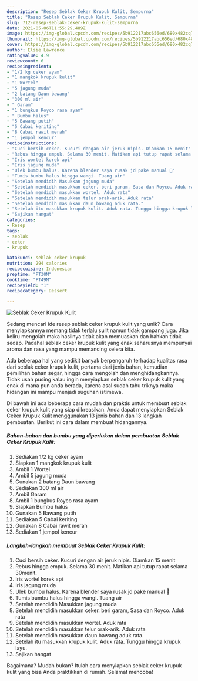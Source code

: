 ```yaml
---
description: "Resep Seblak Ceker Krupuk Kulit, Sempurna"
title: "Resep Seblak Ceker Krupuk Kulit, Sempurna"
slug: 712-resep-seblak-ceker-krupuk-kulit-sempurna
date: 2021-05-06T11:55:29.489Z
image: https://img-global.cpcdn.com/recipes/5b912217abc656ed/680x482cq70/seblak-ceker-krupuk-kulit-foto-resep-utama.jpg
thumbnail: https://img-global.cpcdn.com/recipes/5b912217abc656ed/680x482cq70/seblak-ceker-krupuk-kulit-foto-resep-utama.jpg
cover: https://img-global.cpcdn.com/recipes/5b912217abc656ed/680x482cq70/seblak-ceker-krupuk-kulit-foto-resep-utama.jpg
author: Elsie Lawrence
ratingvalue: 4.9
reviewcount: 6
recipeingredient:
- "1/2 kg ceker ayam"
- "1 mangkok krupuk kulit"
- "1 Wortel"
- "5 jagung muda"
- "2 batang Daun bawang"
- "300 ml air"
- " Garam"
- "1 bungkus Royco rasa ayam"
- " Bumbu halus"
- "5 Bawang putih"
- "5 Cabai keriting"
- "8 Cabai rawit merah"
- "1 jempol kencur"
recipeinstructions:
- "Cuci bersih ceker. Kucuri dengan air jeruk nipis. Diamkan 15 menit"
- "Rebus hingga empuk. Selama 30 menit. Matikan api tutup rapat selama 30menit."
- "Iris wortel korek api"
- "Iris jagung muda"
- "Ulek bumbu halus. Karena blender saya rusak jd pake manual 🤭"
- "Tumis bumbu halus hingga wangi. Tuang air"
- "Setelah mendidih Masukkan jagung muda"
- "Setelah mendidih masukkan ceker. beri garam, Sasa dan Royco. Aduk rata"
- "Setelah mendidih masukkan wortel. Aduk rata"
- "Setelah mendidih masukkan telur orak-arik. Aduk rata"
- "Setelah mendidih masukkan daun bawang aduk rata."
- "Setelah itu masukkan krupuk kulit. Aduk rata. Tunggu hingga krupuk layu."
- "Sajikan hangat"
categories:
- Resep
tags:
- seblak
- ceker
- krupuk

katakunci: seblak ceker krupuk 
nutrition: 294 calories
recipecuisine: Indonesian
preptime: "PT30M"
cooktime: "PT49M"
recipeyield: "1"
recipecategory: Dessert

---
```



![Seblak Ceker Krupuk Kulit](https://img-global.cpcdn.com/recipes/5b912217abc656ed/680x482cq70/seblak-ceker-krupuk-kulit-foto-resep-utama.jpg)

Sedang mencari ide resep seblak ceker krupuk kulit yang unik? Cara menyiapkannya memang tidak terlalu sulit namun tidak gampang juga. Jika keliru mengolah maka hasilnya tidak akan memuaskan dan bahkan tidak sedap. Padahal seblak ceker krupuk kulit yang enak seharusnya mempunyai aroma dan rasa yang mampu memancing selera kita.

Ada beberapa hal yang sedikit banyak berpengaruh terhadap kualitas rasa dari seblak ceker krupuk kulit, pertama dari jenis bahan, kemudian pemilihan bahan segar, hingga cara mengolah dan menghidangkannya. Tidak usah pusing kalau ingin menyiapkan seblak ceker krupuk kulit yang enak di mana pun anda berada, karena asal sudah tahu triknya maka hidangan ini mampu menjadi suguhan istimewa.




Di bawah ini ada beberapa cara mudah dan praktis untuk membuat seblak ceker krupuk kulit yang siap dikreasikan. Anda dapat menyiapkan Seblak Ceker Krupuk Kulit menggunakan 13 jenis bahan dan 13 langkah pembuatan. Berikut ini cara dalam membuat hidangannya.

<!--inarticleads1-->

##### Bahan-bahan dan bumbu yang diperlukan dalam pembuatan Seblak Ceker Krupuk Kulit:

1. Sediakan 1/2 kg ceker ayam
1. Siapkan 1 mangkok krupuk kulit
1. Ambil 1 Wortel
1. Ambil 5 jagung muda
1. Gunakan 2 batang Daun bawang
1. Sediakan 300 ml air
1. Ambil  Garam
1. Ambil 1 bungkus Royco rasa ayam
1. Siapkan  Bumbu halus
1. Gunakan 5 Bawang putih
1. Sediakan 5 Cabai keriting
1. Gunakan 8 Cabai rawit merah
1. Sediakan 1 jempol kencur




<!--inarticleads2-->

##### Langkah-langkah membuat Seblak Ceker Krupuk Kulit:

1. Cuci bersih ceker. Kucuri dengan air jeruk nipis. Diamkan 15 menit
1. Rebus hingga empuk. Selama 30 menit. Matikan api tutup rapat selama 30menit.
1. Iris wortel korek api
1. Iris jagung muda
1. Ulek bumbu halus. Karena blender saya rusak jd pake manual 🤭
1. Tumis bumbu halus hingga wangi. Tuang air
1. Setelah mendidih Masukkan jagung muda
1. Setelah mendidih masukkan ceker. beri garam, Sasa dan Royco. Aduk rata
1. Setelah mendidih masukkan wortel. Aduk rata
1. Setelah mendidih masukkan telur orak-arik. Aduk rata
1. Setelah mendidih masukkan daun bawang aduk rata.
1. Setelah itu masukkan krupuk kulit. Aduk rata. Tunggu hingga krupuk layu.
1. Sajikan hangat




Bagaimana? Mudah bukan? Itulah cara menyiapkan seblak ceker krupuk kulit yang bisa Anda praktikkan di rumah. Selamat mencoba!
